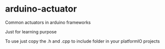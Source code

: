 # arduino-actuator
Common actuators in arduino frameworks

Just for learning purpose

To use just copy the .h and .cpp to include folder in your platformIO projects
